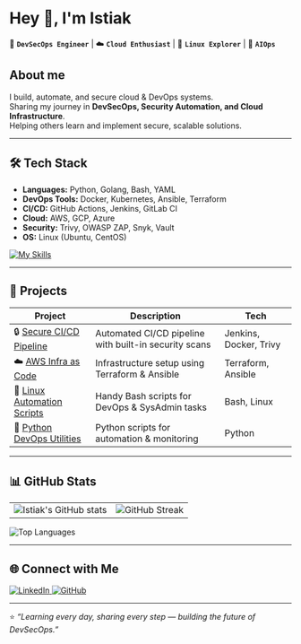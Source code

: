 # Hey 👋, I'm Istiak  

🔐 **`DevSecOps Engineer`** | ☁️ **`Cloud Enthusiast`** | 🐧 **`Linux Explorer`** | 🧠 **`AIOps`** 

## About me

I build, automate, and secure cloud & DevOps systems.  
Sharing my journey in **DevSecOps, Security Automation, and Cloud Infrastructure**.  
Helping others learn and implement secure, scalable solutions.

---

## 🛠️ Tech Stack

- **Languages:** Python, Golang, Bash, YAML  
- **DevOps Tools:** Docker, Kubernetes, Ansible, Terraform  
- **CI/CD:** GitHub Actions, Jenkins, GitLab CI  
- **Cloud:** AWS, GCP, Azure  
- **Security:** Trivy, OWASP ZAP, Snyk, Vault  
- **OS:** Linux (Ubuntu, CentOS)

[![My Skills](https://skillicons.dev/icons?i=python,go,bash,git,github,jenkins,docker,kubernetes,ansible,terraform,aws,gcp,azure,ubuntu,redhat)](https://skillicons.dev)

---

## 🚀 Projects

| Project | Description | Tech |
|---------|-------------|------|
| 🔒 [Secure CI/CD Pipeline](https://github.com/istiak-devsecops/secure-cicd) | Automated CI/CD pipeline with built-in security scans | Jenkins, Docker, Trivy |
| ☁️ [AWS Infra as Code](https://github.com/istiak-devsecops/aws-iac) | Infrastructure setup using Terraform & Ansible | Terraform, Ansible |
| 🐧 [Linux Automation Scripts](https://github.com/istiak-devsecops/linux-scripts) | Handy Bash scripts for DevOps & SysAdmin tasks | Bash, Linux |
| 🐍 [Python DevOps Utilities](https://github.com/istiak-devsecops/python-devops-tools) | Python scripts for automation & monitoring | Python |

---

## 📊 GitHub Stats

<table>
  <tr>
    <td>
      <!-- GitHub Stats Card -->
      <img alt="Istiak's GitHub stats" src="https://github-readme-stats.vercel.app/api?username=istiak-devsecops&show_icons=true&count_private=true&theme=tokyonight&hide_border=true" />
    </td>
    <td>
      <!-- Streak Stats -->
      <img alt="GitHub Streak" src="https://github-readme-streak-stats.herokuapp.com/?user=istiak-devsecops&theme=tokyonight&hide_border=true" />
    </td>
  </tr>
</table>

<!-- Top Languages Card -->
<img alt="Top Languages" src="https://github-readme-stats.vercel.app/api/top-langs/?username=istiak-devsecops&layout=compact&theme=tokyonight&hide_border=true" />

---

## 🌐 Connect with Me  

<a href="https://www.linkedin.com/in/istiak-devops/" target="_blank">
  <img alt="LinkedIn" src="https://img.shields.io/badge/LinkedIn-Istiak-blue?style=flat&logo=linkedin" />
</a>
<a href="https://github.com/istiak-devsecops" target="_blank">
  <img alt="GitHub" src="https://img.shields.io/badge/GitHub-istiak--devsecops-black?style=flat&logo=github" />
</a>
 
---

⭐️ *“Learning every day, sharing every step — building the future of DevSecOps.”*
